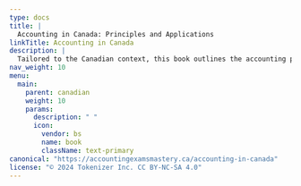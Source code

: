 ```yaml
---
type: docs
title: |
  Accounting in Canada: Principles and Applications
linkTitle: Accounting in Canada
description: |
  Tailored to the Canadian context, this book outlines the accounting principles specific to Canada. It covers the application of International Financial Reporting Standards (IFRS) as adopted in Canada and the differences between Canadian Accounting Standards for Private Enterprises (ASPE) and IFRS.
nav_weight: 10
menu:
  main:
    parent: canadian
    weight: 10
    params:
      description: " "
      icon:
        vendor: bs
        name: book
        className: text-primary
canonical: "https://accountingexamsmastery.ca/accounting-in-canada"
license: "© 2024 Tokenizer Inc. CC BY-NC-SA 4.0"
---
```


